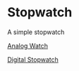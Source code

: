 # Stopwatch
A simple stopwatch

[Analog Watch](http://skamble89.github.io/Stopwatch/Analog.html)

[Digital Stopwatch](http://skamble89.github.io/Stopwatch/Digital.html)
